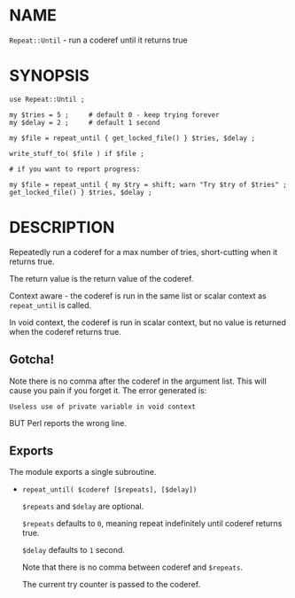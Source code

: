 # NAME

`Repeat::Until` - run a coderef until it returns true

# SYNOPSIS

    use Repeat::Until ;

    my $tries = 5 ;     # default 0 - keep trying forever
    my $delay = 2 ;     # default 1 second

    my $file = repeat_until { get_locked_file() } $tries, $delay ;

    write_stuff_to( $file ) if $file ;

    # if you want to report progress:

    my $file = repeat_until { my $try = shift; warn "Try $try of $tries" ; get_locked_file() } $tries, $delay ;

# DESCRIPTION

Repeatedly run a coderef for a max number of tries, short-cutting when it returns true.

The return value is the return value of the coderef.

Context aware - the coderef is run in the same list or scalar context as `repeat_until` is called.

In void context, the coderef is run in scalar context, but no value is returned when the coderef returns true.

## Gotcha!

Note there is no comma after the coderef in the argument list. This will cause you pain if you forget it.
The error generated is:

    Useless use of private variable in void context

BUT Perl reports the wrong line.

## Exports

The module exports a single subroutine.

- `repeat_until( $coderef [$repeats], [$delay])`

    `$repeats` and `$delay` are optional.

    `$repeats` defaults to `0`, meaning repeat indefinitely until coderef returns true.

    `$delay` defaults to `1` second.

    Note that there is no comma between coderef and `$repeats`.

    The current try counter is passed to the coderef.
